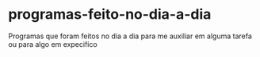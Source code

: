 # programas-feito-no-dia-a-dia
Programas que foram feitos no dia a dia para me auxiliar em alguma tarefa ou para algo em expecifíco
